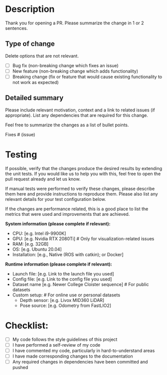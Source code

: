 # Description

Thank you for opening a PR. Please summarize the change in 1 or 2 sentences.

## Type of change

Delete options that are not relevant.

- [ ] Bug fix (non-breaking change which fixes an issue)
- [ ] New feature (non-breaking change which adds functionality)
- [ ] Breaking change (fix or feature that would cause existing functionality to not work as expected)

## Detailed summary

Please include relevant motivation, context and a link to related issues (if appropriate). List any dependencies that are required for this change.

Feel free to summarize the changes as a list of bullet points.

Fixes # (issue)

# Testing

If possible, verify that the changes produce the desired results by extending the unit tests. If you would like us to help you with this, feel free to open the pull request already and let us know.

If manual tests were performed to verify these changes, please describe them here and provide instructions to reproduce them. Please also list any relevant details for your test configuration below.

If the changes are performance related, this is a good place to list the metrics that were used and improvements that are achieved.

**System information (please complete if relevant):**
- CPU: [e.g. Intel i9-9900K]
- GPU: [e.g. Nvidia RTX 2080Ti]  # Only for visualization-related issues
- RAM: [e.g. 32GB]
- OS: [e.g. Ubuntu 20.04]
- Installation: [e.g., Native (ROS with catkin); or Docker]

**Runtime information (please complete if relevant):**
- Launch file: [e.g. Link to the launch file you used]
- Config file: [e.g. Link to the config file you used]
- Dataset name [e.g. Newer College Cloister sequence]  # For public datasets
- Custom setup:                                        # For online use or personal datasets
    - Depth sensor: [e.g. Livox MID360 LiDAR]
    - Pose source: [e.g. Odometry from FastLIO2]

# Checklist:

- [ ] My code follows the style guidelines of this project
- [ ] I have performed a self-review of my code
- [ ] I have commented my code, particularly in hard-to-understand areas
- [ ] I have made corresponding changes to the documentation
- [ ] Any required changes in dependencies have been committed and pushed

